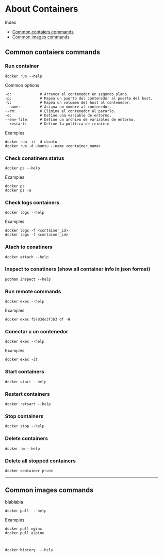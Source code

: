 # About Containers

Index

- [Common contaiers commands](README.md#common-contaiers-commands)
- [Common images commands](README.md#common-images-commands)

## Common contaiers commands

### Run container

    docker run --help

Common options

    -d:             # Arranca el contenedor en segundo plano.
    -p:             # Mapea un puerto del contenedor al puerto del host.
    -v:             # Mapea un volumen del host al contenedor.
    --name:         # Asigna un nombre al contenedor.
    --rm:           # Elimina el contenedor al pararlo.
    -e:             # Define una variable de entorno.
    --env-file:     # Define un archivo de variables de entorno.
    --restart:      # Define la política de reinicio

Examples

    docker run -it -d ubuntu
    docker run -d ubuntu --name <container_name>

### Check conatiners status

    docker ps --help

Examples

    docker ps
    docker ps -a

### Check logs containers

    docker logs --help

Examples

    docker logs -f <container_id>
    docker logs -f <container_id>

### Atach to conatiners

    docker attach --help

### Inspect to conatiners (show all container info in json format)

    podman inspect --help

### Run remote commands

    docker exec --help

Examples

    docker exec f5783de3f3b3 df -H

### Conectar a un contenedor

    docker exec --help 

Examples

    docker exec -it

### Start containers

    docker start --help

### Restart containers

    docker retsart --help

### Stop containers

    docker stop --help

### Delete containers

    docker rm --help

### Delete all stopped containers

    docker container prune

---

## Common images commands

blablabla

    docker pull  --help

Examples

    docker pull nginx
    docker pull alpine



    docker history  --help